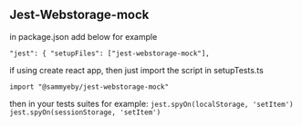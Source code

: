 ## Jest-Webstorage-mock

in package.json add below for example

`"jest": {
"setupFiles": ["jest-webstorage-mock"],`

if using create react app, then just import the script in setupTests.ts

`import "@sammyeby/jest-webstorage-mock"`

then in your tests suites for example:
`jest.spyOn(localStorage, 'setItem')`
`jest.spyOn(sessionStorage, 'setItem')`
